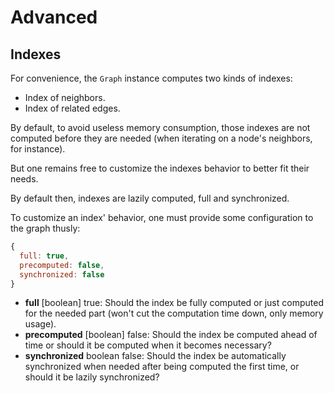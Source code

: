 # Advanced

## Indexes

For convenience, the `Graph` instance computes two kinds of indexes:

* Index of neighbors.
* Index of related edges.

By default, to avoid useless memory consumption, those indexes are not computed before they are needed (when iterating on a node's neighbors, for instance).

But one remains free to customize the indexes behavior to better fit their needs.

By default then, indexes are lazily computed, full and synchronized.

To customize an index' behavior, one must provide some configuration to the graph thusly:

```js
{
  full: true,
  precomputed: false,
  synchronized: false
}
```

* **full** <span class="code">[boolean]</span> <span class="default">true</span>: Should the index be fully computed or just computed for the needed part (won't cut the computation time down, only memory usage).
* **precomputed** <span class="code">[boolean]</span> <span class="default">false</span>: Should the index be computed ahead of time or should it be computed when it becomes necessary?
* **synchronized** <span class="code">boolean</span> <span class="default">false</span>: Should the index be automatically synchronized when needed after being computed the first time, or should it be lazily synchronized?
